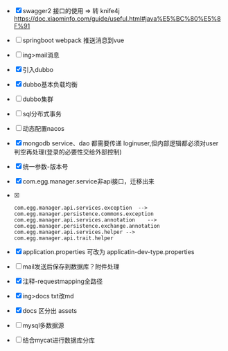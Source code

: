 - [x] swagger2 接口的使用 => 转 knife4j https://doc.xiaominfo.com/guide/useful.html#java%E5%BC%80%E5%8F%91

- [ ] springboot webpack 推送消息到vue

- [ ] ing>mail消息

- [x] 引入dubbo

- [x] dubbo基本负载均衡

- [ ] dubbo集群

- [ ] sql分布式事务

- [ ] 动态配置nacos

- [x] mongodb service、dao 都需要传递 loginuser,但内部逻辑都必须对user判空再处理(登录的必要性交给外部控制)

- [x] 统一参数-版本号

- [x] com.egg.manager.service非api接口，迁移出来

- [x] ```
  com.egg.manager.api.services.exception  -->  com.egg.manager.persistence.commons.exception
  com.egg.manager.api.services.annotation    -->     com.egg.manager.persistence.exchange.annotation
  com.egg.manager.api.services.helper -->    com.egg.manager.api.trait.helper
  ```

- [x] application.properties 可改为 applicatin-dev-type.properties

- [ ] mail发送后保存到数据库？附件处理

- [x] 注释-requestmapping全路径

- [x] ing>docs txt改md

- [x] docs 区分出 assets

- [ ] mysql多数据源

- [ ] 结合mycat进行数据库分库